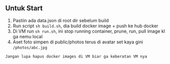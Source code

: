 ## Untuk Start
1. Pastiin ada data.json di root dir sebelum build
2. Run script `sh build.sh`, dia build docker image + push ke hub docker
3. Di VM run `sh run.sh`, ini stop running container, prune, run, pull image kl ga nemu local
4. Aset foto simpen di public/photos terus di avatar set kaya gini `/photos/abc.jpg`

```Jangan lupa hapus docker images di VM biar ga keberatan VM nya```